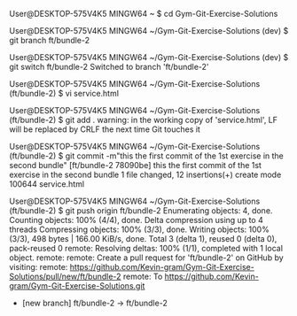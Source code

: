 User@DESKTOP-575V4K5 MINGW64 ~
$ cd Gym-Git-Exercise-Solutions

User@DESKTOP-575V4K5 MINGW64 ~/Gym-Git-Exercise-Solutions (dev)
$ git branch ft/bundle-2

User@DESKTOP-575V4K5 MINGW64 ~/Gym-Git-Exercise-Solutions (dev)
$ git switch ft/bundle-2
Switched to branch 'ft/bundle-2'

User@DESKTOP-575V4K5 MINGW64 ~/Gym-Git-Exercise-Solutions (ft/bundle-2)
$ vi service.html

User@DESKTOP-575V4K5 MINGW64 ~/Gym-Git-Exercise-Solutions (ft/bundle-2)
$ git add .
warning: in the working copy of 'service.html', LF will be replaced by CRLF the next time Git touches it

User@DESKTOP-575V4K5 MINGW64 ~/Gym-Git-Exercise-Solutions (ft/bundle-2)
$ git commit -m"this the first commit of the 1st exercise in the second bundle"
[ft/bundle-2 78090be] this the first commit of the 1st exercise in the second bundle
 1 file changed, 12 insertions(+)
 create mode 100644 service.html

User@DESKTOP-575V4K5 MINGW64 ~/Gym-Git-Exercise-Solutions (ft/bundle-2)
$ git push origin ft/bundle-2
Enumerating objects: 4, done.
Counting objects: 100% (4/4), done.
Delta compression using up to 4 threads
Compressing objects: 100% (3/3), done.
Writing objects: 100% (3/3), 498 bytes | 166.00 KiB/s, done.
Total 3 (delta 1), reused 0 (delta 0), pack-reused 0
remote: Resolving deltas: 100% (1/1), completed with 1 local object.
remote:
remote: Create a pull request for 'ft/bundle-2' on GitHub by visiting:
remote:      https://github.com/Kevin-gram/Gym-Git-Exercise-Solutions/pull/new/ft/bundle-2
remote:
To https://github.com/Kevin-gram/Gym-Git-Exercise-Solutions.git
 * [new branch]      ft/bundle-2 -> ft/bundle-2

